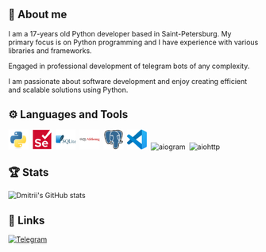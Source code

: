 ## 🦊 About me
I am a 17-years old Python developer based in Saint-Petersburg. My primary focus is on Python programming and I have experience with various libraries and frameworks. 

Engaged in professional development of telegram bots of any complexity. 

I am passionate about software development and enjoy creating efficient and scalable solutions using Python.
## ⚙ Languages and Tools
<div>
<img src="https://raw.githubusercontent.com/devicons/devicon/55609aa5bd817ff167afce0d965585c92040787a/icons/python/python-original.svg" title="Python" alt="Python" width="40" height="40"/>&nbsp;
<img src="https://raw.githubusercontent.com/devicons/devicon/55609aa5bd817ff167afce0d965585c92040787a/icons/selenium/selenium-original.svg" title="Selenium" alt="Selenium" width="40" height="40"/>&nbsp;
<img src="https://raw.githubusercontent.com/devicons/devicon/55609aa5bd817ff167afce0d965585c92040787a/icons/sqlite/sqlite-original-wordmark.svg" title="SQLite" alt="SQLite" width="40" height="40"/>&nbsp;
<img src="https://raw.githubusercontent.com/devicons/devicon/55609aa5bd817ff167afce0d965585c92040787a/icons/sqlalchemy/sqlalchemy-original-wordmark.svg" title="SQLAlchemy" alt="SQLAlchemy" width="40" height="40"/>&nbsp;
<img src="https://raw.githubusercontent.com/devicons/devicon/55609aa5bd817ff167afce0d965585c92040787a/icons/postgresql/postgresql-original.svg" title="PostgreSQL" alt="PostgreSQL" width="40" height="40"/>&nbsp;
<img src="https://raw.githubusercontent.com/devicons/devicon/55609aa5bd817ff167afce0d965585c92040787a/icons/vscode/vscode-original.svg" title="VSCode" alt="VSCode" width="40" height="40"/>&nbsp;
<img src="https://aiogram.dev/img/logo.c95d892f.png" title="aiogram" alt="aiogram" width="40" height="40"/>&nbsp;
<img src="https://pypi-camo.global.ssl.fastly.net/aac5c25bd38750c85c46e0c3911f956b99dff4ce/68747470733a2f2f7261772e67697468756275736572636f6e74656e742e636f6d2f61696f2d6c6962732f61696f687474702f6d61737465722f646f63732f61696f687474702d706c61696e2e737667" title="aiohttp " alt="aiohttp" width="40" height="40"/>&nbsp;
</div>

## 🏆 Stats
![Dmitrii's GitHub stats](https://github-readme-stats.vercel.app/api?username=belyashik2K&show_icons=True&theme=dracula&hide_border=True)

## 🔗 Links
<a href="https://t.me/belyashik2k" target="_blank">
<img src="https://upload.wikimedia.org/wikipedia/commons/thumb/8/82/Telegram_logo.svg/512px-Telegram_logo.svg.png?20220101141644" title="Telegram " alt="Telegram" width="40" height="40"/>
</a>
